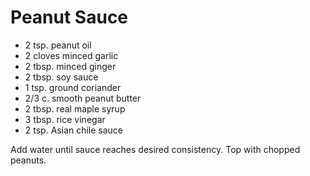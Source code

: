 # Peanut Sauce

- 2 tsp. peanut oil
- 2 cloves minced garlic
- 2 tbsp. minced ginger
- 2 tbsp. soy sauce
- 1 tsp. ground coriander
- 2/3 c. smooth peanut butter
- 2 tbsp. real maple syrup
- 3 tbsp. rice vinegar
- 2 tsp. Asian chile sauce

Add water until sauce reaches desired consistency. Top with chopped peanuts.
